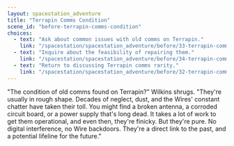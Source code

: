```yaml
---
layout: spacestation_adventure
title: "Terrapin Comms Condition"
scene_id: "before-terrapin-comms-condition"
choices:
  - text: "Ask about common issues with old comms on Terrapin."
    link: "/spacestation/spacestation_adventure/before/33-terrapin-comms-issues/"
  - text: "Inquire about the feasibility of repairing them."
    link: "/spacestation/spacestation_adventure/before/34-terrapin-comms-repair-feasibility/"
  - text: "Return to discussing Terrapin comms rarity."
    link: "/spacestation/spacestation_adventure/before/32-terrapin-comms-rarity/"
---
```


"The condition of old comms found on Terrapin?" Wilkins shrugs. "They're usually in rough shape. Decades of neglect, dust, and the Wires' constant chatter have taken their toll. You might find a broken antenna, a corroded circuit board, or a power supply that's long dead. It takes a lot of work to get them operational, and even then, they're finicky. But they're pure. No digital interference, no Wire backdoors. They're a direct link to the past, and a potential lifeline for the future."
